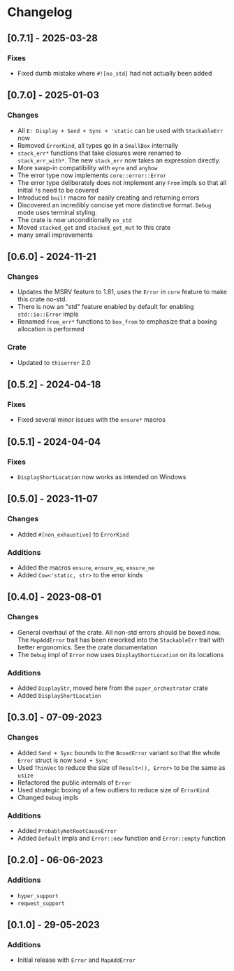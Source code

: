 # Changelog

## [0.7.1] - 2025-03-28
### Fixes
- Fixed dumb mistake where `#![no_std]` had not actually been added

## [0.7.0] - 2025-01-03
### Changes
- All `E: Display + Send + Sync + 'static` can be used with `StackableErr` now
- Removed `ErrorKind`, all types go in a `SmallBox` internally
- `stack_err*` functions that take closures were renamed to `stack_err_with*`. The new `stack_err` now takes an expression directly.
- More swap-in compatibility with `eyre` and `anyhow`
- The error type now implements `core::error::Error`
- The error type deliberately does not implement any `From` impls so that all initial `?`s need to be covered
- Introduced `bail!` macro for easily creating and returning errors
- Discovered an incredibly concise yet more distinctive format. `Debug` mode uses terminal styling.
- The crate is now unconditionally `no_std`
- Moved `stacked_get` and `stacked_get_mut` to this crate
- many small improvements

## [0.6.0] - 2024-11-21
### Changes
- Updates the MSRV feature to 1.81, uses the `Error` in `core` feature to make this crate no-std.
- There is now an "std" feature enabled by default for enabling `std::io::Error` impls
- Renamed `from_err*` functions to `box_from` to emphasize that a boxing allocation is performed

### Crate
- Updated to `thiserror` 2.0

## [0.5.2] - 2024-04-18
### Fixes
- Fixed several minor issues with the `ensure*` macros

## [0.5.1] - 2024-04-04
### Fixes
- `DisplayShortLocation` now works as intended on Windows

## [0.5.0] - 2023-11-07
### Changes
- Added `#[non_exhaustive]` to `ErrorKind`

### Additions
- Added the macros `ensure`, `ensure_eq`, `ensure_ne`
- Added `Cow<'static, str>` to the error kinds

## [0.4.0] - 2023-08-01
### Changes
- General overhaul of the crate. All non-std errors should be boxed now. The `MapAddError` trait has
  been reworked into the `StackableErr` trait with better ergonomics. See the crate documentation
- The `Debug` impl of `Error` now uses `DisplayShortLocation` on its locations

### Additions
- Added `DisplayStr`, moved here from the `super_orchestrator` crate
- Added `DisplayShortLocation`

## [0.3.0] - 07-09-2023
### Changes
- Added  `Send + Sync` bounds to the `BoxedError` variant so that the whole `Error` struct is now `Send + Sync`
- Used `ThinVec` to reduce the size of `Result<(), Error>` to be the same as `usize`
- Refactored the public internals of `Error`
- Used strategic boxing of a few outliers to reduce size of `ErrorKind`
- Changed `Debug` impls

### Additions
- Added `ProbablyNotRootCauseError`
- Added `Default` impls and `Error::new` function and `Error::empty` function

## [0.2.0] - 06-06-2023
### Additions
- `hyper_support`
- `reqwest_support`

## [0.1.0] - 29-05-2023
### Additions
- Initial release with `Error` and `MapAddError`

